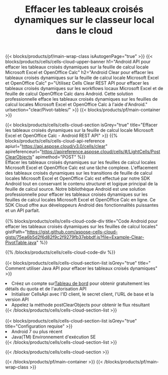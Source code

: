 ﻿---
title:  Effacer les tableaux croisés dynamiques sur le classeur local dans le cloud
description: API Cloud et SDK pour effacer les tableaux croisés dynamiques sur Microsoft Excel et OpenOffice Calc. Effacez les tableaux croisés dynamiques sur les feuilles de calcul locales par le Cells Cloud API. Le SDK prend en charge les types de langages de développement. Ils incluent Android, C#, Go, Java, NodeJS, Perl, PHP, Python, Ruby et Swift.
url: /fr/android/clear/pivot-tables/
---
{{< blocks/products/pf/main-wrap-class isAutogenPage="true" >}}
{{< blocks/products/cells/cells-cloud-upper-banner h1="Android API pour effacer les tableaux croisés dynamiques sur la feuille de calcul locale Microsoft Excel et OpenOffice Calc" h2="Android Clear pour effacer les tableaux croisés dynamiques sur la feuille de calcul locale Microsoft Excel et OpenOffice Calc" p="Utilisez Cells Clear REST API pour effacer les tableaux croisés dynamiques sur les workflows locaux Microsoft Excel et de feuille de calcul OpenOffice Calc dans Android. Cette solution professionnelle efface les tableaux croisés dynamiques sur les feuilles de calcul locales Microsoft Excel et OpenOffice Calc à l\'aide d\'Android." urlsection="clear/Pivot-tables/" >}}
{{< blocks/products/pf/main-container >}}

{{< blocks/products/cells/cells-cloud-section isGrey="true" title="Effacer les tableaux croisés dynamiques sur la feuille de calcul locale Microsoft Excel et OpenOffice Calc - Android REST API" >}}
{{% blocks/products/cells/cells-cloud-api-reference apiurl="https://api.aspose.cloud/v3.0/cells/clear" apireferenceurl="https://apireference.aspose.cloud/cells/#/LightCells/PostClearObjects" apimethod="POST" %}}
<br/>
Effacer les tableaux croisés dynamiques sur les feuilles de calcul locales Microsoft Excel et OpenOffice Calc est une tâche complexe. L'effacement des tableaux croisés dynamiques sur les transitions de feuille de calcul locales Microsoft Excel et OpenOffice Calc est effectué par notre SDK Android tout en conservant le contenu structurel et logique principal de la feuille de calcul source. Notre bibliothèque Android est une solution professionnelle pour effacer les tableaux croisés dynamiques sur les feuilles de calcul locales Microsoft Excel et OpenOffice Calc en ligne. Ce SDK Cloud offre aux développeurs Android des fonctionnalités puissantes et un API parfait.
<br/>
<br/>
{{% blocks/products/cells/cells-cloud-code-div title="Code Android pour effacer les tableaux croisés dynamiques sur les feuilles de calcul locales" gistPath="https://gist.github.com/aspose-cells-cloud-gists/75ea6b5d2f6d82f9c2f9279fb37ebbdf.js?file=Example-Clear-PivotTable.java" %}}
  
{{% /blocks/products/cells/cells-cloud-code-div %}}
<br/>
<br/>
{{< blocks/products/cells/cells-cloud-section-list isGrey="true" title=" Comment utiliser Java API pour effacer les tableaux croisés dynamiques" >}}
<li> Créez un compte sur<a href="https://dashboard.aspose.cloud/">Tableau de bord</a> pour obtenir gratuitement les détails du quota et de l'autorisation API</li>
<li>Initialiser CellsApi avec l'ID client, le secret client, l'URL de base et la version API</li>
<li>Appelez la méthode postClearObjects pour obtenir le flux résultant</li>
{{< /blocks/products/cells/cells-cloud-section-list >}}
<br/>
<br/>
{{< blocks/products/cells/cells-cloud-section-list isGrey="true" title="Configuration requise" >}}
<li>Android 7 ou plus récent</li>
<li>Java(TM) Environnement d'exécution SE</li>
{{< /blocks/products/cells/cells-cloud-section-list >}}

{{< /blocks/products/cells/cells-cloud-section >}}

{{< /blocks/products/pf/main-container >}}
{{< /blocks/products/pf/main-wrap-class >}}
